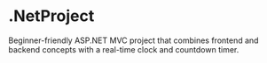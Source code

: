 # .NetProject
Beginner-friendly ASP.NET MVC project that combines frontend and backend concepts with a real-time clock and countdown timer.
